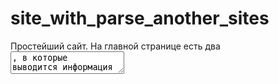 # site_with_parse_another_sites
Простейший сайт. На главной странице есть два <textarea>, в которые выводится информация о парсинге нескольких других сайтах. В первый блок выводится дата и время запроса, а также статус(успех/неудача). Во второй блок выводится: url-ссылка, заголовок страницы, кодировка,
, если есть, в случае неудачи - только url.
Парсинг сайтов выполняется в фоновом режиме, в виде таймерных потоков, отдельных для каждого url. Данные парсинга загружаются в ту же базу данных. Загрузка потоков выполнена в виде команды (см. my_resource/management/commands/url_parser.py), вызов команды осуществляется в wsgi-файле. При работе потоков с базой данных используется блокировка, для избежания конфликтов.
Обновление данных на странице пользователя осуществляется с помощью ajax-запросов с интервалом в 5с. Запуск проекта осуществляется командой python3 manage.py runserver.
